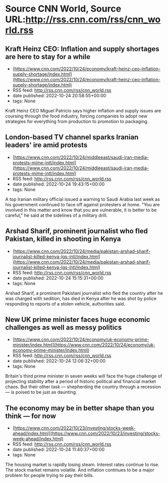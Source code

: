 # Source CNN World, Source URL:http://rss.cnn.com/rss/cnn_world.rss

## Kraft Heinz CEO: Inflation and supply shortages are here to stay for a while
 - [https://www.cnn.com/2022/10/24/economy/kraft-heinz-ceo-inflation-supply-shortage/index.html](https://www.cnn.com/2022/10/24/economy/kraft-heinz-ceo-inflation-supply-shortage/index.html)
 - RSS feed: http://rss.cnn.com/rss/cnn_world.rss
 - date published: 2022-10-24 20:58:55+00:00
 - tags: None

Kraft Heinz CEO Miguel Patricio says higher inflation and supply issues are coursing through the food industry, forcing companies to adopt new strategies for everything from production to promotion to packaging.

## London-based TV channel sparks Iranian leaders' ire amid protests
 - [https://www.cnn.com/2022/10/24/middleeast/saudi-iran-media-protests-mime-intl/index.html](https://www.cnn.com/2022/10/24/middleeast/saudi-iran-media-protests-mime-intl/index.html)
 - RSS feed: http://rss.cnn.com/rss/cnn_world.rss
 - date published: 2022-10-24 19:43:15+00:00
 - tags: None

A top Iranian military official issued a warning to Saudi Arabia last week as his government continued to face off against protesters at home. "You are involved in this matter and know that you are vulnerable, it is better to be careful," he said at the sidelines of a military drill.

## Arshad Sharif, prominent journalist who fled Pakistan, killed in shooting in Kenya
 - [https://www.cnn.com/2022/10/24/media/pakistan-arshad-sharif-journalist-killed-kenya-lgs-intl/index.html](https://www.cnn.com/2022/10/24/media/pakistan-arshad-sharif-journalist-killed-kenya-lgs-intl/index.html)
 - RSS feed: http://rss.cnn.com/rss/cnn_world.rss
 - date published: 2022-10-24 15:15:31+00:00
 - tags: None

Arshad Sharif, a prominent Pakistani journalist who fled the country after he was charged with sedition, has died in Kenya after he was shot by police responding to reports of a stolen vehicle, authorities said.

## New UK prime minister faces huge economic challenges as well as messy politics
 - [https://www.cnn.com/2022/10/24/economy/uk-economy-prime-minister/index.html](https://www.cnn.com/2022/10/24/economy/uk-economy-prime-minister/index.html)
 - RSS feed: http://rss.cnn.com/rss/cnn_world.rss
 - date published: 2022-10-24 12:06:32+00:00
 - tags: None

Britain's third prime minister in seven weeks will face the huge challenge of projecting stability after a period of historic political and financial market chaos. But their other task — shepherding the country through a recession — is poised to be just as daunting.

## The economy may be in better shape than you think — for now
 - [https://www.cnn.com/2022/10/23/investing/stocks-week-ahead/index.html](https://www.cnn.com/2022/10/23/investing/stocks-week-ahead/index.html)
 - RSS feed: http://rss.cnn.com/rss/cnn_world.rss
 - date published: 2022-10-24 11:40:37+00:00
 - tags: None

The housing market is rapidly losing steam. Interest rates continue to rise. The stock market remains volatile. And inflation continues to be a major problem for people trying to pay their bills.
